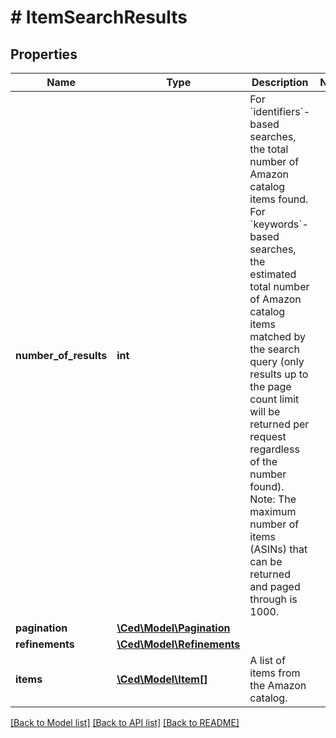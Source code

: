 # # ItemSearchResults

## Properties

Name | Type | Description | Notes
------------ | ------------- | ------------- | -------------
**number_of_results** | **int** | For &#x60;identifiers&#x60;-based searches, the total number of Amazon catalog items found. For &#x60;keywords&#x60;-based searches, the estimated total number of Amazon catalog items matched by the search query (only results up to the page count limit will be returned per request regardless of the number found).  Note: The maximum number of items (ASINs) that can be returned and paged through is 1000. |
**pagination** | [**\Ced\Model\Pagination**](Pagination.md) |  |
**refinements** | [**\Ced\Model\Refinements**](Refinements.md) |  |
**items** | [**\Ced\Model\Item[]**](Item.md) | A list of items from the Amazon catalog. |

[[Back to Model list]](../../README.md#models) [[Back to API list]](../../README.md#endpoints) [[Back to README]](../../README.md)
